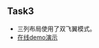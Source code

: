 ## Task3

- 三列布局使用了双飞翼模式。
- [在线demo演示]( https://cdn.rawgit.com/Front-TURING/BaiDu-IFE/master/Lin/The-First-Stage/task3/index.html)
